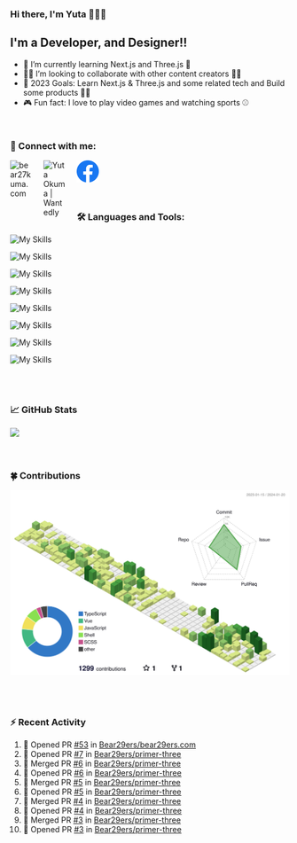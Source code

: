 ### Hi there, I'm Yuta 🤟🏻🐻

## I'm a Developer, and Designer!!

- 🌱 I’m currently learning Next.js and Three.js 🤣
- 👬🏻 I’m looking to collaborate with other content creators 👋🏻
- 🥅 2023 Goals: Learn Next.js & Three.js and some related tech and Build some products 💪🏻
- 🎮 Fun fact: I love to play video games and watching sports ⚾️

<br />

### :wave: Connect with me:

[<img align="left" alt="bear27kuma.com" width="40px" src="https://user-images.githubusercontent.com/39920490/156489586-f125813b-e344-46d6-9306-f5786684b976.jpg" style="margin-right: 20px;" />](https://bear29ers.github.io/)
[<img align="left" alt="Yuta Okuma | Wantedly" width="40px" src="https://user-images.githubusercontent.com/39920490/156489528-fdc520d6-10f1-43b6-8bf8-fadf8dcf1a90.jpg" style="margin-right: 20px;" />](https://www.wantedly.com/id/yuta_okuma_b)
[<img align="left" alt="Yuta Okuma | Facebook" width="40px" src="https://github.com/github/explore/blob/main/topics/facebook/facebook.png?raw=true" style="margin-right: 20px;" />](https://www.facebook.com/kumakuma1129/)

[//]: # '[<img align="left" alt="Yuta Okuma | Instagram" width="40px" src="https://github.com/github/explore/blob/main/topics/instagram/instagram.png?raw=true" />](https://www.instagram.com/bear_27earl/)'

<br />
<br />
<br />
<br />

### :hammer_and_wrench: Languages and Tools:

![My Skills](https://skillicons.dev/icons?i=html,css,sass,tailwind,bootstrap,js,ts)

![My Skills](https://skillicons.dev/icons?i=jquery,threejs,react,emotion,styledcomponents,materialui,nextjs)

![My Skills](https://skillicons.dev/icons?i=vercel,vue,nuxt,vite,nodejs,express,jest)

![My Skills](https://skillicons.dev/icons?i=regex,webpack,babel,php,laravel,mysql,sqlite)

![My Skills](https://skillicons.dev/icons?i=docker,git,github,githubactions,aws,gcp,firebase)

![My Skills](https://skillicons.dev/icons?i=vim,neovim,linux,bash,lua,markdown,svg)

![My Skills](https://skillicons.dev/icons?i=idea,vscode,atom,figma,xd,ps,ai)

![My Skills](https://skillicons.dev/icons?i=pr,ae,postman,sentry,codepen,stackoverflow,discord)

<br />
<br />

### :chart_with_upwards_trend: GitHub Stats

<div style="display: flex;">
    <a href="https://github.com/Bear29ers">
        <img height="220px;" src="https://github-readme-stats-bear29ers.vercel.app/api?username=Bear29ers&show_icons=true&theme=bear">
    </a>
</div>

<br />
<br />

### :four_leaf_clover: Contributions

![](./profile-3d-contrib/profile-green-animate.svg)

<br />
<br />

### :zap: Recent Activity

<!--START_SECTION:activity-->

1. 💪 Opened PR [#53](https://github.com/Bear29ers/bear29ers.com/pull/53) in [Bear29ers/bear29ers.com](https://github.com/Bear29ers/bear29ers.com)
2. 💪 Opened PR [#7](https://github.com/Bear29ers/primer-three/pull/7) in [Bear29ers/primer-three](https://github.com/Bear29ers/primer-three)
3. 🎉 Merged PR [#6](https://github.com/Bear29ers/primer-three/pull/6) in [Bear29ers/primer-three](https://github.com/Bear29ers/primer-three)
4. 💪 Opened PR [#6](https://github.com/Bear29ers/primer-three/pull/6) in [Bear29ers/primer-three](https://github.com/Bear29ers/primer-three)
5. 🎉 Merged PR [#5](https://github.com/Bear29ers/primer-three/pull/5) in [Bear29ers/primer-three](https://github.com/Bear29ers/primer-three)
6. 💪 Opened PR [#5](https://github.com/Bear29ers/primer-three/pull/5) in [Bear29ers/primer-three](https://github.com/Bear29ers/primer-three)
7. 🎉 Merged PR [#4](https://github.com/Bear29ers/primer-three/pull/4) in [Bear29ers/primer-three](https://github.com/Bear29ers/primer-three)
8. 💪 Opened PR [#4](https://github.com/Bear29ers/primer-three/pull/4) in [Bear29ers/primer-three](https://github.com/Bear29ers/primer-three)
9. 🎉 Merged PR [#3](https://github.com/Bear29ers/primer-three/pull/3) in [Bear29ers/primer-three](https://github.com/Bear29ers/primer-three)
10. 💪 Opened PR [#3](https://github.com/Bear29ers/primer-three/pull/3) in [Bear29ers/primer-three](https://github.com/Bear29ers/primer-three)

<!--END_SECTION:activity-->
